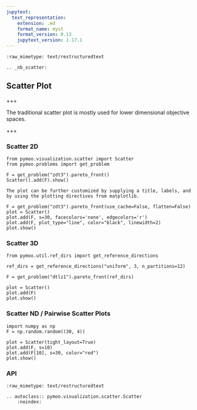 ```yaml
---
jupytext:
  text_representation:
    extension: .md
    format_name: myst
    format_version: 0.13
    jupytext_version: 1.17.1
---
```


```{raw-cell}
:raw_mimetype: text/restructuredtext

.. _nb_scatter:
```

## Scatter Plot

+++

The traditional scatter plot is mostly used for lower dimensional objective spaces.

+++

### Scatter 2D

```{code-cell} ipython3
from pymoo.visualization.scatter import Scatter
from pymoo.problems import get_problem

F = get_problem("zdt3").pareto_front()
Scatter().add(F).show()
```

```{raw-cell}
The plot can be further customized by supplying a title, labels, and by using the plotting directives from matplotlib. 
```

```{code-cell} ipython3
F = get_problem("zdt3").pareto_front(use_cache=False, flatten=False)
plot = Scatter()
plot.add(F, s=30, facecolors='none', edgecolors='r')
plot.add(F, plot_type="line", color="black", linewidth=2)
plot.show()
```

### Scatter 3D

```{code-cell} ipython3
from pymoo.util.ref_dirs import get_reference_directions

ref_dirs = get_reference_directions("uniform", 3, n_partitions=12)

F = get_problem("dtlz1").pareto_front(ref_dirs)

plot = Scatter()
plot.add(F)
plot.show()
```

### Scatter ND / Pairwise Scatter Plots

```{code-cell} ipython3
import numpy as np
F = np.random.random((30, 4))

plot = Scatter(tight_layout=True)
plot.add(F, s=10)
plot.add(F[10], s=30, color="red")
plot.show()
```

### API

```{raw-cell}
:raw_mimetype: text/restructuredtext

.. autoclass:: pymoo.visualization.scatter.Scatter
    :noindex:
```
